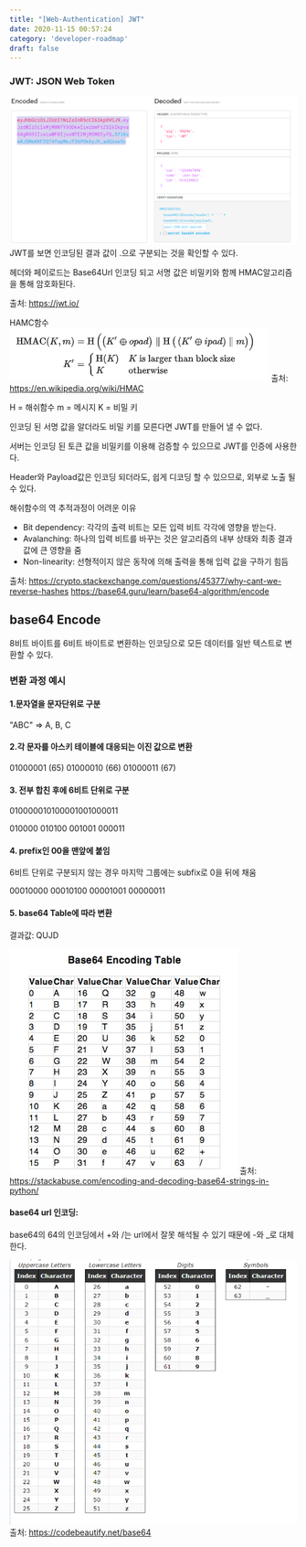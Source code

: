 ```yaml
---
title: "[Web-Authentication] JWT"
date: 2020-11-15 00:57:24
category: 'developer-roadmap'
draft: false
---
```





### JWT: JSON Web Token
![jwt](./image/jwt.png)
JWT를 보면 인코딩된 결과 값이 .으로 구분되는 것을 확인할 수 있다.


헤더와 페이로드는 Base64Url 인코딩 되고 서명 값은 비밀키와 함께 HMAC알고리즘을 통해 암호화된다.

출처: https://jwt.io/

HAMC함수
![HAMC](./image/HAMC.png)
출처: https://en.wikipedia.org/wiki/HMAC

H = 해쉬함수
m = 메시지
K = 비밀 키

인코딩 된 서명 값을 알더라도 비밀 키를 모른다면 JWT를 만들어 낼 수 없다.

서버는 인코딩 된 토큰 값을 비밀키를 이용해 검증할 수 있으므로 JWT를 인증에 사용한다.

Header와 Payload값은 인코딩 되더라도, 쉽게 디코딩 할 수 있으므로, 외부로 노출 될 수 있다.

해쉬함수의 역 추적과정이 어려운 이유
- Bit dependency: 각각의 출력 비트는 모든 입력 비트 각각에 영향을 받는다.
- Avalanching: 하나의 입력 비트를 바꾸는 것은 알고리즘의 내부 상태와 최종 결과 값에 큰 영향을 줌
- Non-linearity: 선형적이지 않은 동작에 의해 출력을 통해 입력 값을 구하기 힘듬

출처: https://crypto.stackexchange.com/questions/45377/why-cant-we-reverse-hashes
https://base64.guru/learn/base64-algorithm/encode
## base64 Encode
8비트 바이트를 6비트 바이트로 변환하는 인코딩으로 모든 데이터를 일반 텍스트로 변환할 수 있다.

### 변환 과정 예시

#### 1.문자열을 문자단위로 구분
"ABC" => A, B, C

#### 2.각 문자를 아스키 테이블에 대응되는 이진 값으로 변환
01000001 (65)
01000010 (66)
01000011 (67)

#### 3. 전부 합친 후에 6비트 단위로 구분
010000010100001001000011

010000
010100
001001
000011

#### 4. prefix인 00을 맨앞에 붙임 
6비트 단위로 구분되지 않는 경우 마지막 그룹에는 subfix로 0을 뒤에 채움

00010000
00010100
00001001
00000011

#### 5. base64 Table에 따라 변환
결과값: QUJD

![base64테이블](./image/base64테이블.png)
출처: https://stackabuse.com/encoding-and-decoding-base64-strings-in-python/

#### base64 url 인코딩:
base64의 64의 인코딩에서 +와 /는 url에서 잘못 해석될 수 있기 때문에 -와 _로 대체한다.

![base64url테이블](./image/base64UrlTable.png)
출처: https://codebeautify.net/base64


